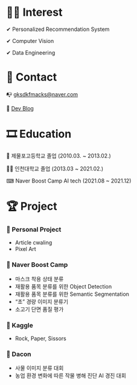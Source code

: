 # 👨‍💻 Interest
✔ Personalized Recommendation System  

✔ Computer Vision  

✔ Data Engineering  

# 👦 Contact
📭  gksdkfmacks@naver.com  

📝  [Dev Blog](https://data-scientist-han.tistory.com/)

# 🎞 Education
🏫  제물포고등학교 졸업 (2010.03. ~ 2013.02.)  

👨‍🎓  인천대학교 졸업 (2013.03 ~ 2021.02.)  

⌨  Naver Boost Camp AI tech (2021.08 ~ 2021.12)  

# 🏆 Project
### 🥇 Personal Project

- Article cwaling
- Pixel Art

### 🥇 Naver Boost Camp

- 마스크 착용 상태 분류
- 재활용 품목 분류를 위한 Object Detection
- 재활용 품목 분류를 위한 Semantic Segmentation
- “초” 경량 이미지 분류기
- 소고기 단면 품질 평가

### 🥇 Kaggle

- Rock, Paper, Sissors

### 🥇 Dacon

- 사물 이미지 분류 대회
- 농업 환경 변화에 따른 작물 병해 진단 AI 경진 대회
